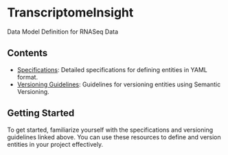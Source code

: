 # TranscriptomeInsight
Data Model Definition for RNASeq Data

## Contents

- [Specifications](specification.md): Detailed specifications for defining entities in YAML format.
- [Versioning Guidelines](guidelines.md): Guidelines for versioning entities using Semantic Versioning.

## Getting Started

To get started, familiarize yourself with the specifications and versioning guidelines linked above. You can use these resources to define and version entities in your project effectively.